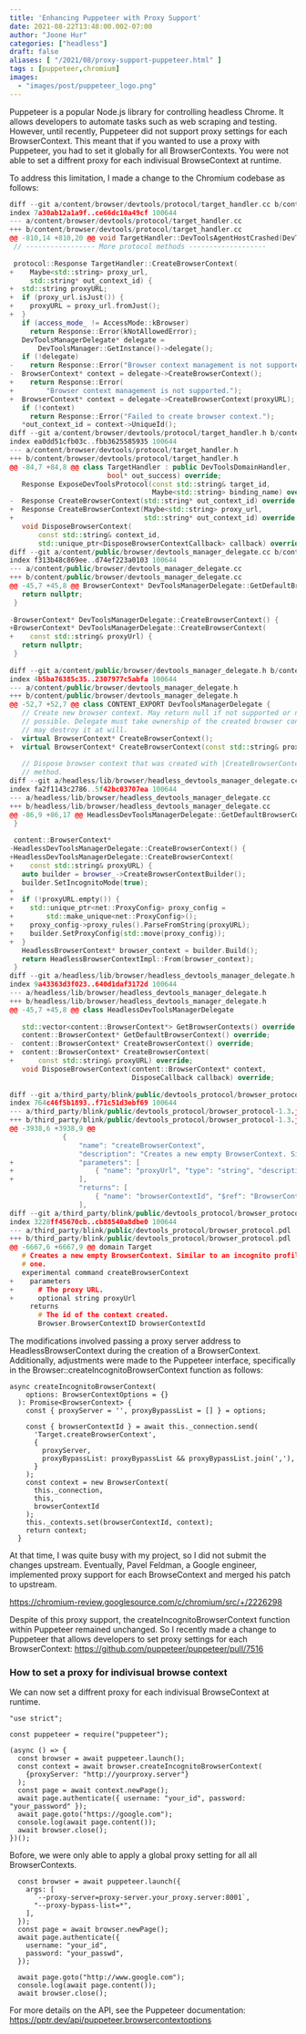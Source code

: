 ```yaml
---
title: 'Enhancing Puppeteer with Proxy Support'
date: 2021-08-22T13:48:00.002-07:00
author: "Joone Hur"
categories: ["headless"]
draft: false
aliases: [ "/2021/08/proxy-support-puppeteer.html" ]
tags : [puppeteer,chromium]
images:
  - "images/post/puppeteer_logo.png"
---
```

Puppeteer is a popular Node.js library for controlling headless Chrome. 
It allows developers to automate tasks such as web scraping and testing. 
However, until recently, Puppeteer did not support proxy settings for each BrowserContext. 
This meant that if you wanted to use a proxy with Puppeteer, you had to set it globally for all BrowserContexts.
You were not able to set a diffrent proxy for each indivisual BrowseContext at runtime.

To address this limitation, I made a change to the Chromium codebase as follows:
```C++
diff --git a/content/browser/devtools/protocol/target_handler.cc b/content/browser/devtools/protocol/target_handler.cc
index 7a30ab12a1a9f..ce66dc10a49cf 100644
--- a/content/browser/devtools/protocol/target_handler.cc
+++ b/content/browser/devtools/protocol/target_handler.cc
@@ -810,14 +810,20 @@ void TargetHandler::DevToolsAgentHostCrashed(DevToolsAgentHost* host,
 // ----------------- More protocol methods -------------------
 
 protocol::Response TargetHandler::CreateBrowserContext(
+    Maybe<std::string> proxy_url,
     std::string* out_context_id) {
+  std::string proxyURL;
+  if (proxy_url.isJust()) { 
+    proxyURL = proxy_url.fromJust();
+  }
   if (access_mode_ != AccessMode::kBrowser)
     return Response::Error(kNotAllowedError);
   DevToolsManagerDelegate* delegate =
       DevToolsManager::GetInstance()->delegate();
   if (!delegate)
-    return Response::Error("Browser context management is not supported.");
-  BrowserContext* context = delegate->CreateBrowserContext();
+    return Response::Error(
+        "Browser context management is not supported.");
+  BrowserContext* context = delegate->CreateBrowserContext(proxyURL);
   if (!context)
     return Response::Error("Failed to create browser context.");
   *out_context_id = context->UniqueId();
diff --git a/content/browser/devtools/protocol/target_handler.h b/content/browser/devtools/protocol/target_handler.h
index ea0dd51cfb03c..fbb3625585935 100644
--- a/content/browser/devtools/protocol/target_handler.h
+++ b/content/browser/devtools/protocol/target_handler.h
@@ -84,7 +84,8 @@ class TargetHandler : public DevToolsDomainHandler,
                        bool* out_success) override;
   Response ExposeDevToolsProtocol(const std::string& target_id,
                                   Maybe<std::string> binding_name) override;
-  Response CreateBrowserContext(std::string* out_context_id) override;
+  Response CreateBrowserContext(Maybe<std::string> proxy_url,
+                                std::string* out_context_id) override;
   void DisposeBrowserContext(
       const std::string& context_id,
       std::unique_ptr<DisposeBrowserContextCallback> callback) override;
diff --git a/content/public/browser/devtools_manager_delegate.cc b/content/public/browser/devtools_manager_delegate.cc
index f313b48c869ee..d74ef223a0103 100644
--- a/content/public/browser/devtools_manager_delegate.cc
+++ b/content/public/browser/devtools_manager_delegate.cc
@@ -45,7 +45,8 @@ BrowserContext* DevToolsManagerDelegate::GetDefaultBrowserContext() {
   return nullptr;
 }
 
-BrowserContext* DevToolsManagerDelegate::CreateBrowserContext() {
+BrowserContext* DevToolsManagerDelegate::CreateBrowserContext(
+    const std::string& proxyUrl) {
   return nullptr;
 }
 
diff --git a/content/public/browser/devtools_manager_delegate.h b/content/public/browser/devtools_manager_delegate.h
index 4b5ba76385c35..2307977c5abfa 100644
--- a/content/public/browser/devtools_manager_delegate.h
+++ b/content/public/browser/devtools_manager_delegate.h
@@ -52,7 +52,7 @@ class CONTENT_EXPORT DevToolsManagerDelegate {
   // Create new browser context. May return null if not supported or not
   // possible. Delegate must take ownership of the created browser context, and
   // may destroy it at will.
-  virtual BrowserContext* CreateBrowserContext();
+  virtual BrowserContext* CreateBrowserContext(const std::string& proxyUrl);
 
   // Dispose browser context that was created with |CreateBrowserContext|
   // method.
diff --git a/headless/lib/browser/headless_devtools_manager_delegate.cc b/headless/lib/browser/headless_devtools_manager_delegate.cc
index fa2f1143c2786..5f42bc03707ea 100644
--- a/headless/lib/browser/headless_devtools_manager_delegate.cc
+++ b/headless/lib/browser/headless_devtools_manager_delegate.cc
@@ -86,9 +86,17 @@ HeadlessDevToolsManagerDelegate::GetDefaultBrowserContext() {
 }
 
 content::BrowserContext*
-HeadlessDevToolsManagerDelegate::CreateBrowserContext() {
+HeadlessDevToolsManagerDelegate::CreateBrowserContext(
+    const std::string& proxyURL) {
   auto builder = browser_->CreateBrowserContextBuilder();
   builder.SetIncognitoMode(true);
+
+  if (!proxyURL.empty()) {
+    std::unique_ptr<net::ProxyConfig> proxy_config =
+        std::make_unique<net::ProxyConfig>();
+    proxy_config->proxy_rules().ParseFromString(proxyURL);
+    builder.SetProxyConfig(std::move(proxy_config));
+  }
   HeadlessBrowserContext* browser_context = builder.Build();
   return HeadlessBrowserContextImpl::From(browser_context);
 }
diff --git a/headless/lib/browser/headless_devtools_manager_delegate.h b/headless/lib/browser/headless_devtools_manager_delegate.h
index 9a43363d3f023..640d1daf3172d 100644
--- a/headless/lib/browser/headless_devtools_manager_delegate.h
+++ b/headless/lib/browser/headless_devtools_manager_delegate.h
@@ -45,7 +45,8 @@ class HeadlessDevToolsManagerDelegate
 
   std::vector<content::BrowserContext*> GetBrowserContexts() override;
   content::BrowserContext* GetDefaultBrowserContext() override;
-  content::BrowserContext* CreateBrowserContext() override;
+  content::BrowserContext* CreateBrowserContext(
+      const std::string& proxyURL) override;
   void DisposeBrowserContext(content::BrowserContext* context,
                              DisposeCallback callback) override;
 
diff --git a/third_party/blink/public/devtools_protocol/browser_protocol-1.3.json b/third_party/blink/public/devtools_protocol/browser_protocol-1.3.json
index 764c46f5b1893..f71c51d3ebf69 100644
--- a/third_party/blink/public/devtools_protocol/browser_protocol-1.3.json
+++ b/third_party/blink/public/devtools_protocol/browser_protocol-1.3.json
@@ -3938,6 +3938,9 @@
             {
                 "name": "createBrowserContext",
                 "description": "Creates a new empty BrowserContext. Similar to an incognito profile but you can have more than one.",
+                "parameters": [
+                    { "name": "proxyUrl", "type": "string", "description": "The proxy URL including the port.", "optional": true }
+                ],
                 "returns": [
                     { "name": "browserContextId", "$ref": "BrowserContextID", "description": "The id of the context created." }
                 ],
diff --git a/third_party/blink/public/devtools_protocol/browser_protocol.pdl b/third_party/blink/public/devtools_protocol/browser_protocol.pdl
index 3228ff45670cb..cb88540a8dbe0 100644
--- a/third_party/blink/public/devtools_protocol/browser_protocol.pdl
+++ b/third_party/blink/public/devtools_protocol/browser_protocol.pdl
@@ -6667,6 +6667,9 @@ domain Target
   # Creates a new empty BrowserContext. Similar to an incognito profile but you can have more than
   # one.
   experimental command createBrowserContext
+    parameters
+      # The proxy URL.
+      optional string proxyUrl
     returns
       # The id of the context created.
       Browser.BrowserContextID browserContextId

```
The modifications involved passing a proxy server address to HeadlessBrowserContext during the creation of a BrowserContext.  
Additionally, adjustments were made to the Puppeteer interface, specifically in the Browser::createIncognitoBrowserContext function as follows:
```JS
async createIncognitoBrowserContext(
    options: BrowserContextOptions = {}
  ): Promise<BrowserContext> {
    const { proxyServer = '', proxyBypassList = [] } = options;

    const { browserContextId } = await this._connection.send(
      'Target.createBrowserContext',
      {
        proxyServer,
        proxyBypassList: proxyBypassList && proxyBypassList.join(','),
      }
    );
    const context = new BrowserContext(
      this._connection,
      this,
      browserContextId
    );
    this._contexts.set(browserContextId, context);
    return context;
  }

```
At that time, I was quite busy with my project, so I did not submit the changes upstream. Eventually, Pavel Feldman, a Google engineer, implemented proxy support for each BrowseContext and merged his patch to upstream.

https://chromium-review.googlesource.com/c/chromium/src/+/2226298

Despite of this proxy support, the createIncognitoBrowserContext function within Puppeteer remained unchanged.
So I recently made a change to Puppeteer that allows developers to set proxy settings for each BrowserContext:
https://github.com/puppeteer/puppeteer/pull/7516


### How to set a proxy for indivisual browse context

We can now set a diffrent proxy for each indivisual BrowseContext at runtime.
```JS
"use strict";

const puppeteer = require("puppeteer");

(async () => {
  const browser = await puppeteer.launch();
  const context = await browser.createIncognitoBrowserContext(
    {proxyServer: "http://yourproxy.server"}
  );
  const page = await context.newPage();
  await page.authenticate({ username: "your_id", password: "your_password" });
  await page.goto("https://google.com");
  console.log(await page.content());
  await browser.close();
})();

```

Bofore, we were only able to apply a global proxy setting for all all BrowserContexts. 
```JS
  const browser = await puppeteer.launch({
    args: [
      `--proxy-server=proxy-server.your_proxy.server:8001`,
      "--proxy-bypass-list=*",
    ],
  });
  const page = await browser.newPage();
  await page.authenticate({
    username: "your_id",
    password: "your_passwd",
  });

  await page.goto("http://www.google.com");
  console.log(await page.content());
  await browser.close();

```

For more details on the API, see the Puppeteer documentation: https://pptr.dev/api/puppeteer.browsercontextoptions





